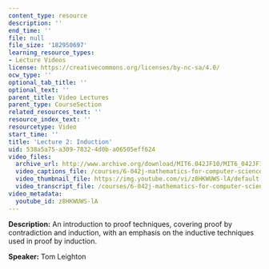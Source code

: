```yaml
---
content_type: resource
description: ''
end_time: ''
file: null
file_size: '182950697'
learning_resource_types:
- Lecture Videos
license: https://creativecommons.org/licenses/by-nc-sa/4.0/
ocw_type: ''
optional_tab_title: ''
optional_text: ''
parent_title: Video Lectures
parent_type: CourseSection
related_resources_text: ''
resource_index_text: ''
resourcetype: Video
start_time: ''
title: 'Lecture 2: Induction'
uid: 538a5a75-a309-7832-4d0b-a06505eff624
video_files:
  archive_url: http://www.archive.org/download/MIT6.042JF10/MIT6_042JF10_lec02_300k.mp4
  video_captions_file: /courses/6-042j-mathematics-for-computer-science-fall-2010/bf62753df9ea5b6cbdf73887ca43ffd1_z8HKWUWS-lA.vtt
  video_thumbnail_file: https://img.youtube.com/vi/z8HKWUWS-lA/default.jpg
  video_transcript_file: /courses/6-042j-mathematics-for-computer-science-fall-2010/3e3c5ae1dd04aab8de88a9cf9f16544f_z8HKWUWS-lA.pdf
video_metadata:
  youtube_id: z8HKWUWS-lA
---
```


**Description:** An introduction to proof techniques, covering proof by contradiction and induction, with an emphasis on the inductive techniques used in proof by induction.

**Speaker:** Tom Leighton

